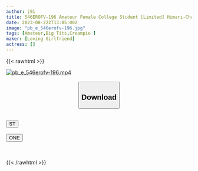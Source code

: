 ```yaml
---
author: j91
title: 546EROFV-196 Amateur Female College Student [Limited] Himari-Chan 20 Years Old Mini-Style Cute And Energetic Girl! ! Even If The Body Is Small, The Eroticism Is A Lot Stronger Than Others! !
date: 2023-08-222T13:05:00Z
image: "pb_e_546erofv-196.jpg"
tags: [Amateur,Big Tits,Creampie ]
maker: [Loving Girlfriend]
actress: []
---
```



{{< rawhtml >}}

<div class="video" data-videoid="jgwb8YAjkBiz0Wa">
    <a href="javascript:;">
        <img src="https://my.j91.asia/posts/pb_e_546erofv-196/pb_e_546erofv-196.jpg" width="WIDTH" height="HEIGHT" alt="pb_e_546erofv-196.mp4" loading="lazy">
    </a>
</div>

<script type="text/javascript" src="https://j91.asia/asset/on-demand-st.js"></script>

<br>
  <link rel="stylesheet" href="https://j91.asia/asset/bs5.css">
  
  <center>
  <button class="btn btn-primary" type="button" data-bs-toggle="collapse" data-bs-target=".multi-collapse" aria-expanded="false" aria-controls="multiCollapseExample1 multiCollapseExample2"><h2>Download</h2></button></center>
</p>
<div class="row">
  <div class="col">
    <div class="collapse multi-collapse" id="multiCollapseExample1">
      <div class="card card-body">
	      	      <br>
<div class="buttons">  
<a href="https://streamtape.to/v/jgwb8YAjkBiz0Wa"><button class="btn-hover color-3"><i class="fa fa-download"></i> ST</button></a></div>
    </div>
  </div>
</div>
  <div class="col">
    <div class="collapse multi-collapse" id="multiCollapseExample2">
      <div class="card card-body">
	      <br>
<div class="buttons">
    <a href="https://oneupload.to/ifofqhshpngf"><button class="btn-hover color-9"><i class="fa fa-download"></i> ONE</button></a></div>
<br><br>
      </div>
    </div>
  </div>
</div>

{{< /rawhtml >}}
